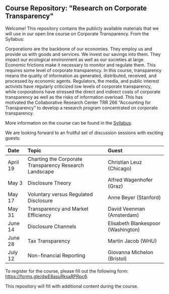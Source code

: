 ## Course Repository: "Research on Corporate Transparency"

Welcome! This repository contains the publicly available materials that we will use in our open line course on Corporate Transparency. From the Syllabus:

Corporations are the backbone of our economies. They employ us and provide us with goods and services. We invest our savings into them. They impact our ecological environment as well as our societies at large. Economic frictions make it necessary to monitor and regulate them. This requires some level of corporate transparency. In this course, transparency means the quality of information as generated, distributed, received, and processed by economic agents. Regulators, the media, and public interest activists have regularly criticized low levels of corporate transparency, while corporations have stressed the direct and indirect costs of corporate transparency as well as the risks of information overload. This has motivated the Collaborative Research Center TRR 266 “Accounting for Transparency” to develop a research program concentrated on corporate transparency.

More information on the course can be found in the [Syllabus](../blob/main/rescorptrans_syllabus).

We are looking forward to an fruitful set of discussion sessions with exciting guests:

| Date | Topic | Guest|
|:-----|:------|:-----|
|April 19 | Charting the Corporate Transparency Research Landscape | Christian Leuz (Chicago) |
|May 3 | Disclosure Theory | Alfred Wagenhofer (Graz) |
|May 17 | Voluntary versus Regulated Disclosure | Anne Beyer (Stanford) |
|May 31 | Transparency and Market Efficiency | David Veenman (Amsterdam) |
|June 14 | Disclosure Channels | Elisabeth Blankespoor (Washington) |
|June 28 | Tax Transparency	| Martin Jacob (WHU) | 
|July 12 | Non-financial Reporting | Giovanna Michelon (Bristol) |

To register for the course, please fill out the following form: https://forms.gle/dwE8asuRksaRPRpc6.

This repository will fill with additional content during the course.
